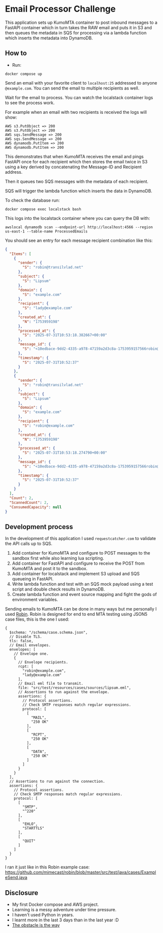 Email Processor Challenge
==

This application sets up KumoMTA container to post inbound messages to a FastAPI container
which in turn takes the RAW email and puts it in S3 and then queues the metadata in SQS for processing
via a lambda function which inserts the metadata into DynamoDB.


How to
--

- Run:
```commandline
docker compose up
```

Send an email with your favorite client to `localhost:25` addressed to anyone `@example.com`.
You can send the email to multiple recipients as well.

Wait for the email to process. You can watch the localstack container logs to see the process work.

For example when an email with two recipients is received the logs will show:

```pycon
AWS s3.PutObject => 200
AWS s3.PutObject => 200
AWS sqs.SendMessage => 200
AWS sqs.SendMessage => 200
AWS dynamodb.PutItem => 200
AWS dynamodb.PutItem => 200
```

This demonstrates that when KumoMTA receives the email and pings FastAPI once for each recipient
which then stores the email twice in S3 using a key derived by concatenating the Message-ID and Recipient address.

Then it queues two SQS messages with the metadata of each recipient.

SQS will trigger the lambda function which inserts the data in DynamoDB.

To check the database run:
```commandline
docker compose exec localstack bash
```

This logs into the localstack container where you can query the DB with:
```commandline
awslocal dynamodb scan --endpoint-url http://localhost:4566 --region us-east-1 --table-name ProcessedEmails
```

You should see an entry for each message recipient combination like this:

```json
{
  "Items": [
    {
      "sender": {
        "S": "robin@transilvlad.net"
      },
      "subject": {
        "S": "Lipsum"
      },
      "domain": {
        "S": "example.com"
      },
      "recipient": {
        "S": "lady@example.com"
      },
      "created_at": {
        "N": "1753959198"
      },
      "processed_at": {
        "S": "2025-07-31T10:53:18.382667+00:00"
      },
      "message_id": {
        "S": "<10edbace-9dd2-4335-a978-47159a2d3c8a-1753959157566robin@transilvlad.net>"
      },
      "timestamp": {
        "S": "2025-07-31T10:52:37"
      }
    },
    {
      "sender": {
        "S": "robin@transilvlad.net"
      },
      "subject": {
        "S": "Lipsum"
      },
      "domain": {
        "S": "example.com"
      },
      "recipient": {
        "S": "robin@example.com"
      },
      "created_at": {
        "N": "1753959198"
      },
      "processed_at": {
        "S": "2025-07-31T10:53:18.274790+00:00"
      },
      "message_id": {
        "S": "<10edbace-9dd2-4335-a978-47159a2d3c8a-1753959157566robin@transilvlad.net>"
      },
      "timestamp": {
        "S": "2025-07-31T10:52:37"
      }
    }
  ],
  "Count": 2,
  "ScannedCount": 2,
  "ConsumedCapacity": null
}
```

Development process
--
In the development of this application I used `requestcatcher.com` to validate the API calls up to SQS.

1. Add container for KumoMTA and configure to POST messages to the sandbox first while also learning lua scripting.
2. Add container for FastAPI and configure to receive the POST from KumoMTA and post it to the sandbox.
3. Add container for localstack and implement S3 upload and SQS queueing in FastAPI.
4. Write lambda function and test with an SQS mock payload using a test script and double check results in DynamoDB.
5. Create lambda function and event source mapping and fight the gods of environment variables.

Sending emails to KumoMTA can be done in many ways but me personally I used [Robin](https://github.com/mimecast/robin).
Robin is designed for end to end MTA testing using JSON5 case files, this is the one I used:

```json5
{
  $schema: "/schema/case.schema.json",
  // Disable TLS.
  tls: false,
  // Email envelopes.
  envelopes: [
    // Envelope one.
    {
      // Envelope recipients.
      rcpt: [
        "robin@example.com",
        "lady@example.com"
      ],
      // Email eml file to transmit.
      file: "src/test/resources/cases/sources/lipsum.eml",
      // Assertions to run against the envelope.
      assertions: {
        // Protocol assertions.
        // Check SMTP responses match regular expressions.
        protocol: [
          [
            "MAIL",
            "250 OK"
          ],
          [
            "RCPT",
            "250 OK"
          ],
          [
            "DATA",
            "250 OK"
          ]
        ]
      }
    }
  ],
  // Assertions to run against the connection.
  assertions: {
    // Protocol assertions.
    // Check SMTP responses match regular expressions.
    protocol: [
      [
        "SMTP",
        "^220"
      ],
      [
        "EHLO",
        "STARTTLS"
      ],
      [
        "QUIT"
      ]
    ]
  }
}
```

I ran it just like in this Robin example case:
https://github.com/mimecast/robin/blob/master/src/test/java/cases/ExampleSend.java


Disclosure
--

- My first Docker compose and AWS project.
- Learning is a messy adventure under time pressure.
- I haven't used Python in years.
- I learnt more in the last 3 days than in the last year :D
- [The obstacle is the way](https://en.wikipedia.org/wiki/The_Obstacle_Is_the_Way)
